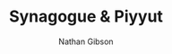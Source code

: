 ---
layout: post
title: "3. Synagogue & Piyyut"
author: "Nathan Gibson"
tags: [3]
image: 
level: overview
zotero-tag: 3-Synagogue-Piyyut
pad-slug: 3
zotero-readings: 
objective: "Define some points of tension between synagogue practice and rabbinic ideas. "
---
